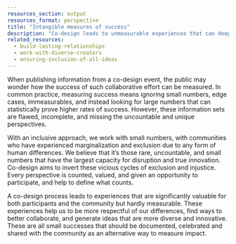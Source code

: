 ```yaml
---
resources_section: output
resources_format: perspective
title: "Intangible measures of success"
description: "Co-design leads to unmeasurable experiences that can deeply impact the community."
related_resources:
  - build-lasting-relationships
  - work-with-diverse-creators
  - ensuring-inclusion-of-all-ideas
---
```


When publishing information from a co-design event, the public may wonder how the success of such collaborative effort can be measured. In common practice, measuring success means ignoring small numbers, edge cases, immeasurables, and instead looking for large numbers that can statistically prove higher rates of success. However, these information sets are flawed, incomplete, and missing the uncountable and unique perspectives.


With an inclusive approach, we work with small numbers, with communities who have experienced marginalization and exclusion due to any form of human differences. We believe that it’s those rare, uncountable, and small numbers that have the largest capacity for disruption and true innovation. Co-design aims to invert these vicious cycles of exclusion and injustice. Every perspective is counted, valued, and given an opportunity to participate, and help to define what counts.


A co-design process leads to experiences that are significantly valuable for both participants and the community but hardly measurable. These experiences help us to be more respectful of our differences, find ways to better collaborate, and generate ideas that are more diverse and innovative. These are all small successes that should be documented, celebrated and shared with the community as an alternative way to measure impact.
